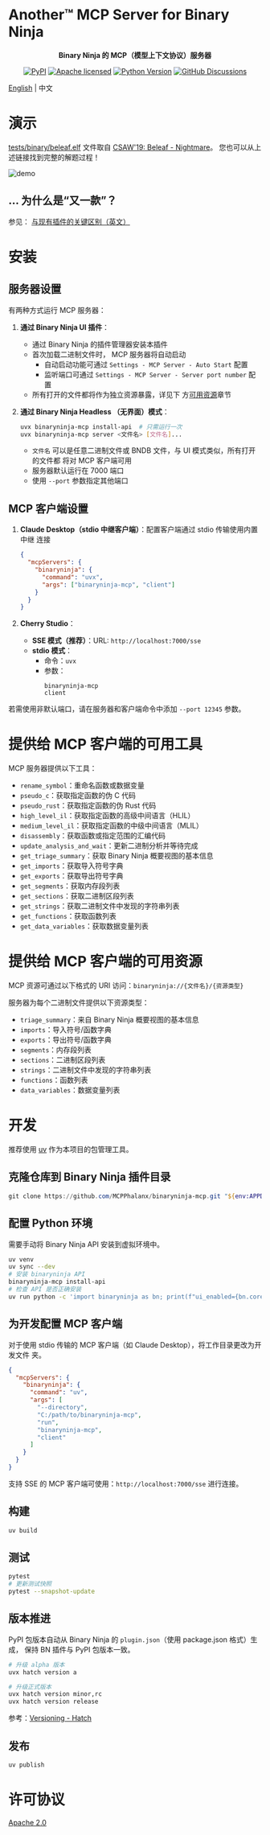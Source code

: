 # Another™ MCP Server for Binary Ninja

<div align="center">

<strong>Binary Ninja 的 MCP（模型上下文协议）服务器</strong>

[![PyPI][pypi-badge]][pypi-url] [![Apache licensed][license-badge]][license-url]
[![Python Version][python-badge]][python-url]
[![GitHub Discussions][discussions-badge]][discussions-url]

</div>

[English](README.md) | 中文

[pypi-badge]: https://img.shields.io/pypi/v/binaryninja-mcp.svg
[pypi-url]: https://pypi.org/project/binaryninja-mcp/
[license-badge]: https://img.shields.io/pypi/l/binaryninja-mcp.svg
[license-url]: https://github.com/MCPPhalanx/binaryninja-mcp/blob/main/LICENSE
[python-badge]: https://img.shields.io/pypi/pyversions/binaryninja-mcp.svg
[python-url]: https://www.python.org/downloads/
[discussions-badge]:
  https://img.shields.io/github/discussions/MCPPhalanx/binaryninja-mcp
[discussions-url]: https://github.com/MCPPhalanx/binaryninja-mcp/discussions

# 演示

[tests/binary/beleaf.elf](tests/binary/beleaf.elf) 文件取自
[CSAW'19: Beleaf - Nightmare](https://guyinatuxedo.github.io/03-beginner_re/csaw19_beleaf/index.html)。
您也可以从上述链接找到完整的解题过程！

![demo](docs/demo-1.jpg)

## ... 为什么是“又一款”？

参见：
[与现有插件的关键区别（英文）](https://github.com/Vector35/community-plugins/issues/305)

# 安装

## 服务器设置

有两种方式运行 MCP 服务器：

1. **通过 Binary Ninja UI 插件**：

   - 通过 Binary Ninja 的插件管理器安装本插件
   - 首次加载二进制文件时， MCP 服务器将自动启动
     - 自动启动功能可通过 `Settings - MCP Server - Auto Start` 配置
     - 监听端口可通过 `Settings - MCP Server - Server port number` 配置
   - 所有打开的文件都将作为独立资源暴露，详见下
     方[可用资源](#提供给-mcp-客户端的可用资源)章节

2. **通过 Binary Ninja Headless （无界面）模式**：
   ```bash
   uvx binaryninja-mcp install-api  # 只需运行一次
   uvx binaryninja-mcp server <文件名> [文件名]...
   ```
   - `文件名` 可以是任意二进制文件或 BNDB 文件，与 UI 模式类似，所有打开的文件都
     将对 MCP 客户端可用
   - 服务器默认运行在 7000 端口
   - 使用 `--port` 参数指定其他端口

## MCP 客户端设置

1. **Claude Desktop（stdio 中继客户端）**：配置客户端通过 stdio 传输使用内置中继
   连接

   ```json
   {
     "mcpServers": {
       "binaryninja": {
         "command": "uvx",
         "args": ["binaryninja-mcp", "client"]
       }
     }
   }
   ```

2. **Cherry Studio**：
   - **SSE 模式（推荐）**：URL: `http://localhost:7000/sse`
   - **stdio 模式**：
     - 命令：`uvx`
     - 参数：
       ```
       binaryninja-mcp
       client
       ```

若需使用非默认端口，请在服务器和客户端命令中添加 `--port 12345` 参数。

# 提供给 MCP 客户端的可用工具

MCP 服务器提供以下工具：

- `rename_symbol`：重命名函数或数据变量
- `pseudo_c`：获取指定函数的伪 C 代码
- `pseudo_rust`：获取指定函数的伪 Rust 代码
- `high_level_il`：获取指定函数的高级中间语言（HLIL）
- `medium_level_il`：获取指定函数的中级中间语言（MLIL）
- `disassembly`：获取函数或指定范围的汇编代码
- `update_analysis_and_wait`：更新二进制分析并等待完成
- `get_triage_summary`：获取 Binary Ninja 概要视图的基本信息
- `get_imports`：获取导入符号字典
- `get_exports`：获取导出符号字典
- `get_segments`：获取内存段列表
- `get_sections`：获取二进制区段列表
- `get_strings`：获取二进制文件中发现的字符串列表
- `get_functions`：获取函数列表
- `get_data_variables`：获取数据变量列表

# 提供给 MCP 客户端的可用资源

MCP 资源可通过以下格式的 URI 访问：`binaryninja://{文件名}/{资源类型}`

服务器为每个二进制文件提供以下资源类型：

- `triage_summary`：来自 Binary Ninja 概要视图的基本信息
- `imports`：导入符号/函数字典
- `exports`：导出符号/函数字典
- `segments`：内存段列表
- `sections`：二进制区段列表
- `strings`：二进制文件中发现的字符串列表
- `functions`：函数列表
- `data_variables`：数据变量列表

# 开发

推荐使用 [uv](https://github.com/astral-sh/uv) 作为本项目的包管理工具。

## 克隆仓库到 Binary Ninja 插件目录

```powershell
git clone https://github.com/MCPPhalanx/binaryninja-mcp.git "${env:APPDATA}\Binary Ninja\plugins\MCPPhalanx_binaryninja_mcp"
```

## 配置 Python 环境

需要手动将 Binary Ninja API 安装到虚拟环境中。

```bash
uv venv
uv sync --dev
# 安装 binaryninja API
binaryninja-mcp install-api
# 检查 API 是否正确安装
uv run python -c 'import binaryninja as bn; print(f"ui_enabled={bn.core_ui_enabled()}")'
```

## 为开发配置 MCP 客户端

对于使用 stdio 传输的 MCP 客户端（如 Claude Desktop），将工作目录更改为开发文件
夹。

```json
{
  "mcpServers": {
    "binaryninja": {
      "command": "uv",
      "args": [
        "--directory",
        "C:/path/to/binaryninja-mcp",
        "run",
        "binaryninja-mcp",
        "client"
      ]
    }
  }
}
```

支持 SSE 的 MCP 客户端可使用：`http://localhost:7000/sse` 进行连接。

## 构建

```bash
uv build
```

## 测试

```bash
pytest
# 更新测试快照
pytest --snapshot-update
```

## 版本推进

PyPI 包版本自动从 Binary Ninja 的 `plugin.json`（使用 package.json 格式）生成，
保持 BN 插件与 PyPI 包版本一致。

```bash
# 升级 alpha 版本
uvx hatch version a

# 升级正式版本
uvx hatch version minor,rc
uvx hatch version release
```

参考：[Versioning - Hatch](https://hatch.pypa.io/1.12/version/)

## 发布

```bash
uv publish
```

# 许可协议

[Apache 2.0](LICENSE)
